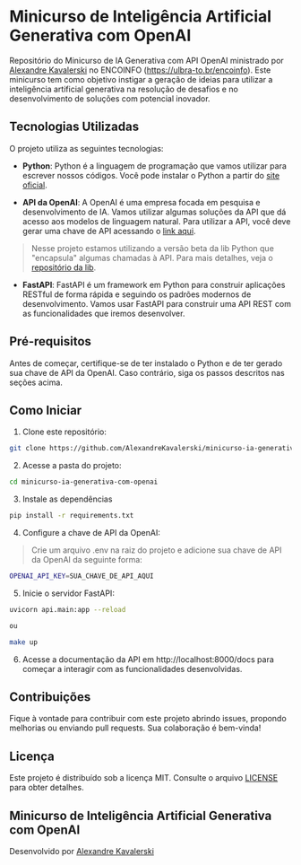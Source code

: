 # Minicurso de Inteligência Artificial Generativa com OpenAI

Repositório do Minicurso de IA Generativa com API OpenAI ministrado por [Alexandre Kavalerski](https://www.kavalerski.com/) no ENCOINFO (https://ulbra-to.br/encoinfo). 
Este minicurso tem como objetivo instigar a geração de ideias para utilizar a inteligência artificial generativa na resolução de desafios e no desenvolvimento de soluções com potencial inovador.

## Tecnologias Utilizadas

O projeto utiliza as seguintes tecnologias:

- **Python**: Python é a linguagem de programação que vamos utilizar para escrever nossos códigos. Você pode instalar o Python a partir do [site oficial](https://www.python.org/downloads/).

- **API da OpenAI**: A OpenAI é uma empresa focada em pesquisa e desenvolvimento de IA. Vamos utilizar algumas soluções da API que dá acesso aos modelos de linguagem natural. Para utilizar a API, você deve gerar uma chave de API acessando o [link aqui](https://platform.openai.com/account/api-keys). 
> Nesse projeto estamos utilizando a versão beta da lib Python que "encapsula" algumas chamadas à API. Para mais detalhes, veja o [repositório da lib](https://github.com/openai/openai-python).

- **FastAPI**: FastAPI é um framework em Python para construir aplicações RESTful de forma rápida e seguindo os padrões modernos de desenvolvimento. Vamos usar FastAPI para construir uma API REST com as funcionalidades que iremos desenvolver.

## Pré-requisitos

Antes de começar, certifique-se de ter instalado o Python e de ter gerado sua chave de API da OpenAI. Caso contrário, siga os passos descritos nas seções acima.

## Como Iniciar

1. Clone este repositório:

```bash
git clone https://github.com/AlexandreKavalerski/minicurso-ia-generativa-com-openai.git
```

2. Acesse a pasta do projeto:
```bash
cd minicurso-ia-generativa-com-openai
```

3. Instale as dependências
```bash
pip install -r requirements.txt
```

4. Configure a chave de API da OpenAI:
>Crie um arquivo .env na raiz do projeto e adicione sua chave de API da OpenAI da seguinte forma:

```bash
OPENAI_API_KEY=SUA_CHAVE_DE_API_AQUI
```
5. Inicie o servidor FastAPI:
```bash
uvicorn api.main:app --reload

ou 

make up
```

6. Acesse a documentação da API em http://localhost:8000/docs para começar a interagir com as funcionalidades desenvolvidas.

## Contribuições
Fique à vontade para contribuir com este projeto abrindo issues, propondo melhorias ou enviando pull requests. Sua colaboração é bem-vinda!

## Licença
Este projeto é distribuído sob a licença MIT. Consulte o arquivo [LICENSE](LICENSE) para obter detalhes.

## Minicurso de Inteligência Artificial Generativa com OpenAI

Desenvolvido por [Alexandre Kavalerski](https://www.kavalerski.com/)